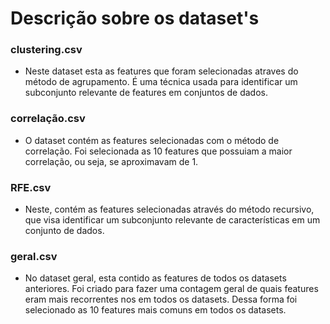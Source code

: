 # Descrição sobre os dataset's

### clustering.csv
- Neste dataset esta as features que foram selecionadas atraves do método de agrupamento. É uma técnica usada para identificar um subconjunto relevante de features em conjuntos de dados.

### correlação.csv
- O dataset contém as features selecionadas com o método de correlação. Foi selecionada as 10 features que possuiam a maior correlação, ou seja, se aproximavam de 1.

### RFE.csv
- Neste, contém as features selecionadas através do método recursivo, que visa identificar um subconjunto relevante de características em um conjunto de dados.

### geral.csv
- No dataset geral, esta contido as features de todos os datasets anteriores. Foi criado para fazer uma contagem geral de quais features eram mais recorrentes nos em todos os datasets. Dessa forma foi selecionado as 10 features mais comuns em todos os datasets.